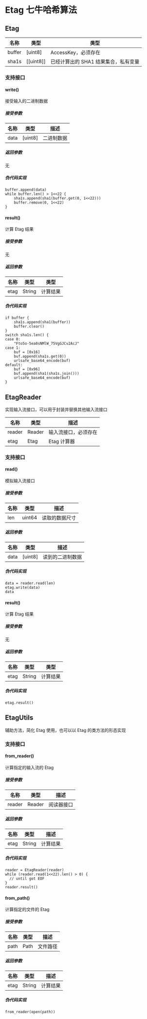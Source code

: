 # Etag 七牛哈希算法

## Etag

| 名称   | 类型      | 类型                                 |
| ------ | --------- | ------------------------------------ |
| buffer | [uint8]   | AccessKey，必须存在                  |
| sha1s  | [[uint8]] | 已经计算出的 SHA1 结果集合，私有变量 |

### 支持接口

#### write()

接受输入的二进制数据

##### 接受参数

| 名称       | 类型       | 描述                              |
| ---------- | ---------- | --------------------------------- |
| data | [uint8] | 二进制数据 |

##### 返回参数

无

##### 伪代码实现

```
buffer.append(data)
while buffer.len() > 1<<22 {
	sha1s.append(sha1(buffer.get(0, 1<<22)))
	buffer.remove(0, 1<<22)
}
```

#### result()

计算 Etag 结果

##### 接受参数

无

##### 返回参数

| 名称       | 类型       | 类型                              |
| ---------- | ---------- | --------------------------------- |
| etag | String | 计算结果 |

##### 伪代码实现

```
if buffer {
	sha1s.append(sha1(buffer))
	buffer.clear()
}
switch sha1s.len() {
case 0:
	"Fto5o-5ea0sNMlW_75VgGJCv2AcJ"
case 1:
	buf = [0x16]
	buf.append(sha1s.get(0))
	urlsafe_base64_encode(buf)
default:
	buf = [0x96]
	buf.append(sha1(sha1s.join()))
	urlsafe_base64_encode(buf)
}
```

## EtagReader

实现输入流接口，可以用于封装并替换其他输入流接口

| 名称   | 类型      | 描述                                 |
| ------ | --------- | ------------------------------------ |
| reader | Reader   | 输入流接口，必须存在                  |
| etag  | Etag | Etag 计算器 |

### 支持接口

#### read()

模拟输入流接口

##### 接受参数

| 名称       | 类型       | 描述                              |
| ---------- | ---------- | --------------------------------- |
| len | uint64 | 读取的数据尺寸 |

##### 返回参数

| 名称       | 类型       | 描述                              |
| ---------- | ---------- | --------------------------------- |
| data | [uint8] | 读到的二进制数据 |

##### 伪代码实现

```
data = reader.read(len)
etag.write(data)
data
```

#### result()

计算 Etag 结果

##### 接受参数

无

##### 返回参数

| 名称       | 类型       | 类型                              |
| ---------- | ---------- | --------------------------------- |
| etag | String | 计算结果 |

##### 伪代码实现

```
etag.result()
```

## EtagUtils

辅助方法，简化 Etag 使用，也可以以 Etag 的类方法的形态实现

### 支持接口

#### from_reader()

计算指定的输入流的 Etag

##### 接受参数

| 名称       | 类型       | 描述                              |
| ---------- | ---------- | --------------------------------- |
| reader | Reader | 阅读器接口 |

##### 返回参数

| 名称       | 类型       | 描述                              |
| ---------- | ---------- | --------------------------------- |
| etag | String | 计算结果 |

##### 伪代码实现

```
reader = EtagReader(reader)
while (reader.read(1<<22).len() > 0) {
  // until got EOF
}
reader.result()
```

#### from_path()

计算指定的文件的 Etag

##### 接受参数

| 名称       | 类型       | 描述                              |
| ---------- | ---------- | --------------------------------- |
| path | Path | 文件路径 |

##### 返回参数

| 名称       | 类型       | 描述                              |
| ---------- | ---------- | --------------------------------- |
| etag | String | 计算结果 |

##### 伪代码实现

```
from_reader(open(path))
```
